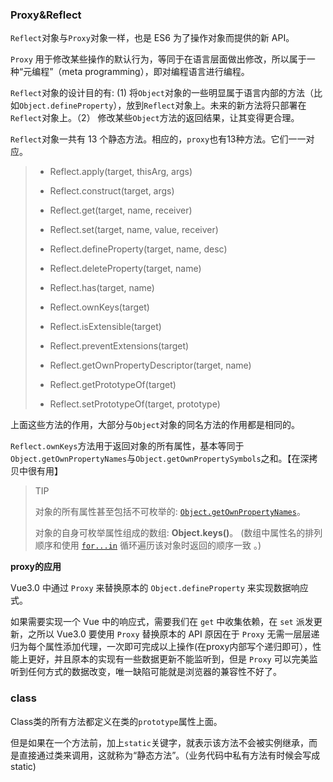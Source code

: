 ### Proxy&Reflect

`Reflect`对象与`Proxy`对象一样，也是 ES6 为了操作对象而提供的新 API。

`Proxy` 用于修改某些操作的默认行为，等同于在语言层面做出修改，所以属于一种“元编程”（meta programming），即对编程语言进行编程。

`Reflect`对象的设计目的有: (1)  将`Object`对象的一些明显属于语言内部的方法（比如`Object.defineProperty`），放到`Reflect`对象上。未来的新方法将只部署在`Reflect`对象上。（2） 修改某些`Object`方法的返回结果，让其变得更合理。



`Reflect`对象一共有 13 个静态方法。相应的，`proxy`也有13种方法。它们一一对应。

>- Reflect.apply(target, thisArg, args)
>
>- Reflect.construct(target, args)
>- Reflect.get(target, name, receiver)
>- Reflect.set(target, name, value, receiver)
>- Reflect.defineProperty(target, name, desc)
>- Reflect.deleteProperty(target, name)
>- Reflect.has(target, name)
>- Reflect.ownKeys(target)
>- Reflect.isExtensible(target)
>- Reflect.preventExtensions(target)
>- Reflect.getOwnPropertyDescriptor(target, name)
>- Reflect.getPrototypeOf(target)
>- Reflect.setPrototypeOf(target, prototype)

上面这些方法的作用，大部分与`Object`对象的同名方法的作用都是相同的。

`Reflect.ownKeys`方法用于返回对象的所有属性，基本等同于`Object.getOwnPropertyNames`与`Object.getOwnPropertySymbols`之和。【在深拷贝中很有用】

> TIP
>
> 对象的所有属性甚至包括不可枚举的: [`Object.getOwnPropertyNames`](https://developer.mozilla.org/zh-CN/docs/Web/JavaScript/Reference/Global_Objects/Object/getOwnPropertyNames)。
>
> 对象的自身可枚举属性组成的数组: **Object.keys()**。 (数组中属性名的排列顺序和使用 [`for...in`](https://developer.mozilla.org/zh-CN/docs/Web/JavaScript/Reference/Statements/for...in) 循环遍历该对象时返回的顺序一致 。)

**proxy的应用**

Vue3.0 中通过 `Proxy` 来替换原本的 `Object.defineProperty` 来实现数据响应式。

如果需要实现一个 Vue 中的响应式，需要我们在 `get` 中收集依赖，在 `set` 派发更新，之所以 Vue3.0 要使用 `Proxy` 替换原本的 API 原因在于 `Proxy` 无需一层层递归为每个属性添加代理，一次即可完成以上操作(在proxy内部写个递归即可），性能上更好，并且原本的实现有一些数据更新不能监听到，但是 `Proxy` 可以完美监听到任何方式的数据改变，唯一缺陷可能就是浏览器的兼容性不好了。




### class

Class类的所有方法都定义在类的`prototype`属性上面。

但是如果在一个方法前，加上`static`关键字，就表示该方法不会被实例继承，而是直接通过类来调用，这就称为“静态方法”。（业务代码中私有方法有时候会写成static)

